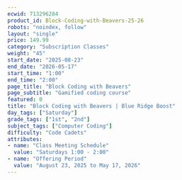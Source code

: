 ```yaml
---
ecwid: 713296284
product_id: Block-Coding-with-Beavers-25-26
robots: "noindex, follow"
layout: "single"
price: 149.99
category: "Subscription Classes"
weight: "45"
start_date: "2025-08-23"
end_date: "2026-05-17"
start_time: "1:00"
end_time: "2:00"
page_title: "Block Coding with Beavers"
page_subtitle: "Gamified coding course"
featured: 0
title: "Block Coding with Beavers | Blue Ridge Boost"
day_tags: ["Saturday"]
grade_tags: ["1st", "2nd"]
subject_tags: ["Computer Coding"]
difficulty: "Code Cadets"
attributes:
- name: "Class Meeting Schedule"
  value: "Saturdays 1:00 - 2:00"
- name: "Offering Period"
  value: "August 23, 2025 to May 17, 2026"
---
```

